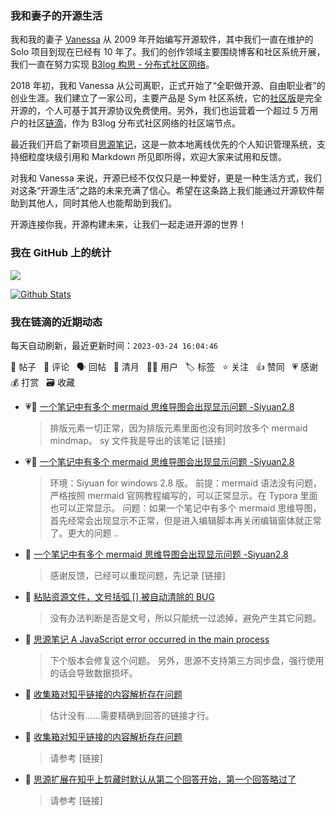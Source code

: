 ### 我和妻子的开源生活

我和我的妻子 [Vanessa](https://github.com/Vanessa219) 从 2009 年开始编写开源软件，其中我们一直在维护的 Solo 项目到现在已经有 10 年了。我们的创作领域主要围绕博客和社区系统开展，我们一直在努力实现 [B3log 构思 - 分布式社区网络](https://ld246.com/article/1546941897596)。

2018 年初，我和 Vanessa 从公司离职，正式开始了“全职做开源、自由职业者”的创业生涯。我们建立了一家公司，主要产品是 Sym 社区系统，它的[社区版](https://github.com/88250/symphony)是完全开源的，个人可基于其开源协议免费使用。另外，我们也运营着一个超过 5 万用户的社区[链滴](https://ld246.com)，作为 B3log 分布式社区网络的社区端节点。

最近我们开启了新项目[思源笔记](https://github.com/siyuan-note/siyuan)，这是一款本地离线优先的个人知识管理系统，支持细粒度块级引用和 Markdown 所见即所得，欢迎大家来试用和反馈。

对我和 Vanessa 来说，开源已经不仅仅只是一种爱好，更是一种生活方式，我们对这条“开源生活”之路的未来充满了信心。希望在这条路上我们能通过开源软件帮助到其他人，同时其他人也能帮助到我们。

开源连接你我，开源构建未来，让我们一起走进开源的世界！

### 我在 GitHub 上的统计

<a title="Hits" target="_blank" href="https://github.com/88250/88250"><img src="https://hits.b3log.org/88250/88250.svg"></a>

[![Github Stats](https://github-readme-stats.vercel.app/api?username=88250&theme=tokyonight&show_icons=true)](https://github.com/88250)

<!--events start -->

### 我在链滴的近期动态

每天自动刷新，最近更新时间：`2023-03-24 16:04:46`

📝 帖子 &nbsp; 💬 评论 &nbsp; 🗣 回帖 &nbsp; 🌙 清月 &nbsp; 👨‍💻 用户 &nbsp; 🏷️ 标签 &nbsp; ⭐️ 关注 &nbsp; 👍 赞同 &nbsp; 💗 感谢 &nbsp; 💰 打赏 &nbsp; 🗃 收藏

* 💗💬 [一个笔记中有多个 mermaid 思维导图会出现显示问题 -Siyuan2.8](https://ld246.com/article/1679482894435/comment/1679643198916#comments)

  > 排版元素一切正常，因为排版元素里面也没有同时放多个 mermaid mindmap。 sy 文件我是导出的该笔记 [链接]
* 💗📝 [一个笔记中有多个 mermaid 思维导图会出现显示问题 -Siyuan2.8](https://ld246.com/article/1679482894435)

  > 环境：Siyuan for windows 2.8 版。 前提：mermaid 语法没有问题，严格按照 mermaid 官网教程编写的，可以正常显示。在 Typora 里面也可以正常显示。 问题：如果一个笔记中有多个 mermaid 思维导图，首先经常会出现显示不正常，但是进入编辑脚本再关闭编辑窗体就正常了。更大的问题 ..
* 💬 [一个笔记中有多个 mermaid 思维导图会出现显示问题 -Siyuan2.8](https://ld246.com/article/1679482894435/comment/1679643710725#comments)

  > 感谢反馈，已经可以重现问题，先记录 [链接]
* 💬 [粘贴资源文件，文号括弧 [] 被自动清除的 BUG](https://ld246.com/article/1679583739125/comment/1679633604609#comments)

  > 没有办法判断是否是文号，所以只能统一过滤掉，避免产生其它问题。
* 💬 [思源笔记 A JavaScript error occurred in the main process](https://ld246.com/article/1679630654703/comment/1679633439902#comments)

  > 下个版本会修复这个问题。 另外，思源不支持第三方同步盘，强行使用的话会导致数据损坏。
* 💬 [收集箱对知乎链接的内容解析存在问题](https://ld246.com/article/1679623461521/comment/1679627758260#comments)

  > 估计没有……需要精确到回答的链接才行。
* 💬 [收集箱对知乎链接的内容解析存在问题](https://ld246.com/article/1679623461521/comment/1679623866218#comments)

  > 请参考 [链接]
* 💬 [思源扩展在知乎上剪藏时默认从第二个回答开始，第一个回答略过了](https://ld246.com/article/1676889038674/comment/1679623854887#comments)

  > 请参考 [链接]


<!--events end -->
